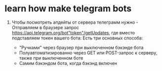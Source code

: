 # learn how make telegram bots

1) Чтобы посмотреть апдейты от сервера телеграмм нужно - Отправляем в браузере запрос https://api.telegram.org/bot"token"/getUpdates, где вместо <token> подставляем токен вашего бота:
   Есть три основных способа:
   - "Ручками" через браузер при выключенном бэкэнде бота
   - Полуавтоматизированно через GET или POST-запрос к серверу, также при выключенном боте
   - Самим бэкэндом бота, когда бэкэнд включен
   
